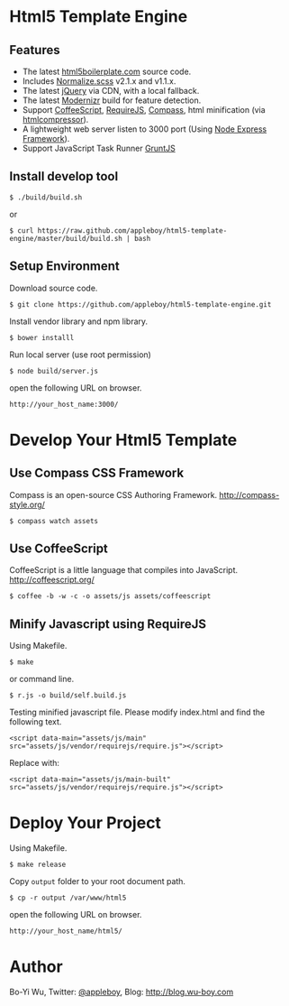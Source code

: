 Html5 Template Engine
======================

Features
-------------

* The latest [html5boilerplate.com](http://html5boilerplate.com/) source code.
* Includes [Normalize.scss](https://github.com/appleboy/normalize.scss) v2.1.x and v1.1.x.
* The latest [jQuery](http://jquery.com/) via CDN, with a local fallback.
* The latest [Modernizr](http://modernizr.com/) build for feature detection.
* Support [CoffeeScript](http://coffeescript.org/), [RequireJS](http://requirejs.org/), [Compass](http://compass-style.org/), html minification (via [htmlcompressor](http://code.google.com/p/htmlcompressor/)).
* A lightweight web server listen to 3000 port (Using [Node Express Framework](http://expressjs.com/)).
* Support JavaScript Task Runner [GruntJS](http://gruntjs.com/)

Install develop tool
-------------

    $ ./build/build.sh

or

    $ curl https://raw.github.com/appleboy/html5-template-engine/master/build/build.sh | bash

Setup Environment
-------------

Download source code.

    $ git clone https://github.com/appleboy/html5-template-engine.git

Install vendor library and npm library.

    $ bower installl

Run local server (use root permission)

    $ node build/server.js

open the following URL on browser.

```
http://your_host_name:3000/
```

Develop Your Html5 Template
======================

Use Compass CSS Framework
-------------

Compass is an open-source CSS Authoring Framework. http://compass-style.org/

    $ compass watch assets

Use CoffeeScript
-------------

CoffeeScript is a little language that compiles into JavaScript. http://coffeescript.org/

    $ coffee -b -w -c -o assets/js assets/coffeescript

Minify Javascript using RequireJS
-------------

Using Makefile.

    $ make

or command line.

    $ r.js -o build/self.build.js

Testing minified javascript file. Please modify index.html and find the following text.

```
<script data-main="assets/js/main" src="assets/js/vendor/requirejs/require.js"></script>
```

Replace with:

```
<script data-main="assets/js/main-built" src="assets/js/vendor/requirejs/require.js"></script>
```

Deploy Your Project
======================

Using Makefile.

    $ make release

Copy ``output`` folder to your root document path.

    $ cp -r output /var/www/html5

open the following URL on browser.

```
http://your_host_name/html5/
```

Author
======================

Bo-Yi Wu, Twitter: [@appleboy](http://twitter.com/appleboy "Twitter"), Blog: http://blog.wu-boy.com

